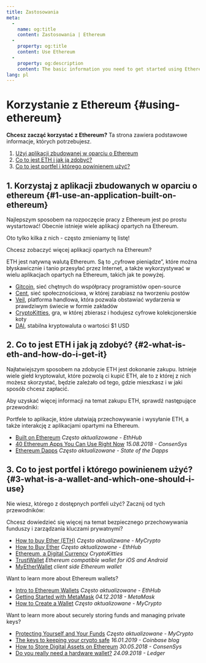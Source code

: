```yaml
---
title: Zastosowania
meta:
  - 
    name: og:title
    content: Zastosowania | Ethereum
  - 
    property: og:title
    content: Use Ethereum
  - 
    property: og:description
    content: The basic information you need to get started using Ethereum.
lang: pl
---
```


# Korzystanie z Ethereum {#using-ethereum}

<div class="featured">

**Chcesz zacząć korzystać z Ethereum?** Ta strona zawiera podstawowe informacje, których potrzebujesz.

  1. [Użyj aplikacji zbudowanej w oparciu o Ethereum](#1-use-an-application-built-on-ethereum)
  2. [Co to jest ETH i jak ją zdobyć?](#2-what-is-eth-and-how-do-i-get-it)
  3. [Co to jest portfel i którego powinienem użyć?](#3-what-is-a-wallet-and-which-one-should-i-use)

</div>

## 1. Korzystaj z aplikacji zbudowanych w oparciu o ethereum {#1-use-an-application-built-on-ethereum}

Najlepszym sposobem na rozpoczęcie pracy z Ethereum jest po prostu wystartować! Obecnie istnieje wiele aplikacji opartych na Ethereum.

Oto tylko kilka z nich - często zmieniamy tę listę!

<RandomAppList />

Chcesz zobaczyć więcej aplikacji opartych na Ethereum?

ETH jest natywną walutą Ethereum. Są to „cyfrowe pieniądze”, które można błyskawicznie i tanio przesyłać przez Internet, a także wykorzystywać w wielu aplikacjach opartych na Ethereum, takich jak te powyżej.

- [Gitcoin](https://gitcoin.co), sieć chętnych do współpracy programistów open-source
- [Cent](https://beta.cent.co), sieć społecznościowa, w której zarabiasz na tworzeniu postów
- [Veil](https://app.veil.co), platforma handlowa, która pozwala obstawiać wydarzenia w prawdziwym świecie w formie zakładów
- [CryptoKitties](https://www.cryptokitties.co), gra, w której zbierasz i hodujesz cyfrowe kolekcjonerskie koty
- [DAI](https://makerdao.com/en/), stabilna kryptowaluta o wartości $1 USD

## 2. Co to jest ETH i jak ją zdobyć? {#2-what-is-eth-and-how-do-i-get-it}

Najłatwiejszym sposobem na zdobycie ETH jest dokonanie zakupu. Istnieje wiele giełd kryptowalut, które pozwolą ci kupić ETH, ale to z której z nich możesz skorzystać, będzie zależało od tego, gdzie mieszkasz i w jaki sposób chcesz zapłacić.

Aby uzyskać więcej informacji na temat zakupu ETH, sprawdź następujące przewodniki:

Portfele to aplikacje, które ułatwiają przechowywanie i wysyłanie ETH, a także interakcję z aplikacjami opartymi na Ethereum.

- [Built on Ethereum](https://docs.ethhub.io/built-on-ethereum/built-on-ethereum/) *Często aktualizowane - EthHub*
- [40 Ethereum Apps You Can Use Right Now](https://media.consensys.net/40-ethereum-apps-you-can-use-right-now-d643333769f7) *15.08.2018 - ConsenSys*
- [Ethereum Dapps](https://www.stateofthedapps.com/rankings/platform/ethereum) *Często aktualizowane - State of the Dapps*

## 3. Co to jest portfel i którego powinienem użyć? {#3-what-is-a-wallet-and-which-one-should-i-use}

Nie wiesz, którego z dostępnych portfeli użyć? Zacznij od tych przewodników:

Chcesz dowiedzieć się więcej na temat bezpiecznego przechowywania funduszy i zarządzania kluczami prywatnymi?

- [How to buy Ether (ETH)](https://support.mycrypto.com/how-to/getting-started/how-to-buy-ether-with-usd) *Często aktualizwane - MyCrypto*
- [How to Buy Ether](https://docs.ethhub.io/using-ethereum/how-to-buy-ether/) *Często aktualizowane - EthHub*
- [Ethereum, a Digital Currency](https://www.cryptokitties.co/faq#ethereum-a-digital-currency) *CryptoKitties*
- [TrustWallet](https://trustwallet.com/) _Ethereum compatible wallet for iOS and Android_
- [MyEtherWallet](https://www.myetherwallet.com/) _client side Ethereum wallet_

Want to learn more about Ethereum wallets?

- [Intro to Ethereum Wallets](https://docs.ethhub.io/using-ethereum/wallets/intro-to-ethereum-wallets/) *Często aktualizowane - EthHub*
- [Getting Started with MetaMask](https://metamask.zendesk.com/hc/en-us/articles/360015489531-Getting-Started-With-MetaMask-Part-1-) *04.12.2018 - MetaMask*
- [How to Create a Wallet](https://support.mycrypto.com/getting-started/creating-a-new-wallet-on-mycrypto.html) *Często aktualizowane - MyCrypto*

Want to learn more about securely storing funds and managing private keys?

- [Protecting Yourself and Your Funds](https://support.mycrypto.com/staying-safe/protecting-yourself-and-your-funds) *Często aktualizowane - MyCrypto*
- [The keys to keeping your crypto safe](https://blog.coinbase.com/the-keys-to-keeping-your-crypto-safe-96d497cce6cf) *16.01.2019 - Coinbase blog*
- [How to Store Digital Assets on Ethereum](https://media.consensys.net/how-to-store-digital-assets-on-ethereum-a2bfdcf66bd0) *30.05.2018 - ConsenSys*
- [Do you really need a hardware wallet?](https://medium.com/ledger-on-security-and-blockchain/ledger-101-part-1-do-you-really-need-a-hardware-wallet-7f5abbadd945) *24.09.2018 - Ledger*
